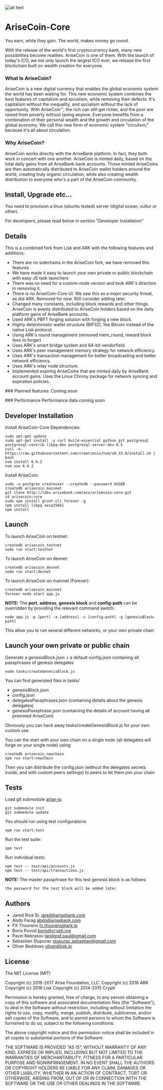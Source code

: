 ![alt text](https://preview.ibb.co/mBZ3YR/arisecoin_core.png "AriseCoin header")

# AriseCoin-Core
You earn, while they gain.
The world, makes money go round.

With the release of the world's first cryptocurrency bank, many new possibilities 
become realities. AriseCoin is one of them. With the launch of today's ICO, we 
not only launch the largest ICO ever, we release the first blockchain built on 
wealth creation for everyone.

### What Is AriseCoin?
AriseCoin is a new digital currency that enables the global economic system the 
world has been waiting for. This new economic system combines the best features 
of capitalism and socialism, while removing their defects. It's capitalism without 
the inequality, and socialism without the lack of opportunity. With AriseCoin™, 
the rich can still get richer, and the poor are raised from poverty without taxing 
anyone. Everyone benefits from a combination of their personal wealth and the 
growth and circulation of the global economy. We call this new form of economic 
system "circulism," because it's all about circulation.

### Why AriseCoin?
AriseCoin works directly with the AriseBank platform. In fact, they both work 
in concert with one another. AriseCoin is minted daily, based on the total daily
gains from all AriseBank bank accounts. Those minted AriseCoins are then automatically 
distributed to AriseCoin wallet holders around the world, creating truly organic 
circulation, while also creating wealth distribution to everyone who's a part of 
the AriseCoin community.


## Install, Upgrade etc...
You need to provision a linux (ubuntu tested) server (digital ocean, vultur or other).


For developers, please read below in section "Developer Installation"

## Details

This is a combined fork from Lisk and ARK with the following features and additions:
- There are no sidechains in the AriseCoin fork, we have removed this features
- We have made it easy to launch your own private or public blockchain with easy JS task launchers
- There was no need for a custom-node version and took ARK's direction in removing it.
- There is no AriseCoin-Core UI. We saw this as a major security threat, as did ARK. Removed for now. Will consider adding later.
- Changed many constants, including block rewards and other things. AriseCoin is evenly distributed to AriseCoin holders based on the daily platform gains of AriseBank accounts.
- Used ARK's PBFT forging solution with forging a new block.
- Highly deterministic wallet structure (BIP32), like Bitcoin instead of the native Lisk protocol.
- Using ARK's round management (removed mem_round, reward block fees to forger)
- Uses ARK's smart bridge system and 64-bit vendorfield.
- Uses ARK's peer management memory strategy for network efficiency.
- Uses ARK's transaction management for better broadcasting and better network efficiency.
- Uses ARK's relay node structure.
- Implemented expiring AriseCoins that are minted daily by AriseBank account gains. Uses the Linux Chrony package for network syncing and expiration policies.

### Planned features:
Coming soon

### Performance
Performance data coming soon


## Developer Installation

Install AriseCoin-Core Dependencies 

```
sudo apt-get update
sudo apt-get install -y curl build-essential python git postgresql postgresql-contrib libpq-dev postgresql-server-dev-9.5
curl -o- https://raw.githubusercontent.com/creationix/nvm/v0.33.0/install.sh | bash
nvm install 6.9.2
nvm use 6.9.2
```

Install AriseCoin:

```
sudo -u postgres createuser --createdb --password $USER
createdb arisecoin_mainnet
git clone http://labs.arisebank.com/aco/arisecoin-core.git
cd arisecoin-core
sudo npm install grunt-cli forever -g
npm install libpq secp256k1
npm install
```

## Launch
To launch AriseCoin on testnet:
```
createdb arisecoin_testnet
node run start:testnet
```

To launch AriseCoin on devnet:
```
createdb arisecoin_devnet
node run start:devnet
```

To launch AriseCoin on mainnet (Forever):
```
createdb arisecoin_mainnet
forever node start app.js
```

**NOTE:** The **port**, **address**, **genesis block** and **config-path** can be overridden by providing the relevant command switch:
```
node app.js -p [port] -a [address] -c [config-path] -g [genesisBlock-path]
```
This allow you to run several different networks, or your own private chain


## Launch your own private or public chain
Generate a genesisBlock.json + a default config.json containing all passphrases of genesis delegates
```
node tasks/createGenesisBlock.js
```
You can find generated files in tasks/
- genesisBlock.json
- config.json
- delegatesPassphrases.json (containing details about the genesis delegates)
- genesisPassphrase.json (containing the details of account having all premined AriseCoin)

Obviously you can hack away tasks/createGenesisBlock.js for your own custom use.

You can the start with your own chain on a single node (all delegates will forge on your single node) using:
```
createdb arisecoin_newchain
npm run start:newchain
```

Then you can distribute the config.json (without the delegates secrets inside, and with custom peers settings) to peers to let them join your chain


## Tests
Load git submodule [arise-js](https://github.com/arisebank/arise-js):
```
git submodule init
git submodule update
```

You should run using test configurations

```
npm run start:test
```

Run the test suite:

```
npm test
```

Run individual tests:

```
npm test -- test/api/accounts.js
npm test -- test/api/transactions.js
```

**NOTE:** The master passphrase for this test genesis block is as follows:

```
the password for the test block will be added later
```


## Authors
- Jared Rice Sr. <jared@arisebank.com>
- Abdo Farag <abdo@arisebank.com>
- FX Thoorens <fx.thoorens@ark.io>
- Boris Povod <boris@crypti.me>
- Pavel Nekrasov <landgraf.paul@gmail.com>
- Sebastian Stupurac <stupurac.sebastian@gmail.com>
- Oliver Beddows <oliver@lisk.io>

## License

The MIT License (MIT)

Copyright (c) 2016-2017 Arise Foundation, LLC.
Copyright (c) 2016 ARK
Copyright (c) 2016 Lisk
Copyright (c) 2014-2015 Crypti

Permission is hereby granted, free of charge, to any person obtaining a copy of this software and associated documentation files (the "Software"), to deal in the Software without restriction, including without limitation the rights to use, copy, modify, merge, publish, distribute, sublicense, and/or sell copies of the Software, and to permit persons to whom the Software is furnished to do so, subject to the following conditions:  

The above copyright notice and this permission notice shall be included in all copies or substantial portions of the Software.

THE SOFTWARE IS PROVIDED "AS IS", WITHOUT WARRANTY OF ANY KIND, EXPRESS OR IMPLIED, INCLUDING BUT NOT LIMITED TO THE WARRANTIES OF MERCHANTABILITY, FITNESS FOR A PARTICULAR PURPOSE AND NONINFRINGEMENT. IN NO EVENT SHALL THE AUTHORS OR COPYRIGHT HOLDERS BE LIABLE FOR ANY CLAIM, DAMAGES OR OTHER LIABILITY, WHETHER IN AN ACTION OF CONTRACT, TORT OR OTHERWISE, ARISING FROM, OUT OF OR IN CONNECTION WITH THE SOFTWARE OR THE USE OR OTHER DEALINGS IN THE SOFTWARE.

